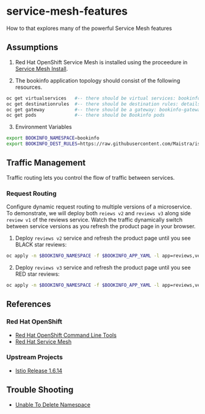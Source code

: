 # service-mesh-features
How to that explores many of the powerful Service Mesh features

## Assumptions
1. Red Hat OpenShift Service Mesh is installed using the proceedure in [Service Mesh Install](service-mesh-install.md).

2. The bookinfo application topology should consist of the following resources.
```bash
oc get virtualservices   #-- there should be virtual services: bookinfo
oc get destinationrules  #-- there should be destination rules: details, ratings, and revies 
oc get gateway           #-- there should be a gateway: bookinfo-gateway
oc get pods              #-- there should be Bookinfo pods 
```
3. Environment Variables
```bash
export BOOKINFO_NAMESPACE=bookinfo
export BOOKINFO_DEST_RULES=https://raw.githubusercontent.com/Maistra/istio/maistra-2.0/samples/bookinfo/networking/destination-rule-all.yaml
```

## Traffic Management
Traffic routing lets you control the flow of traffic between services.

### Request Routing
Configure dynamic request routing to multiple versions of a microservice. To demonstrate, we will deploy
both `reiews v2` and `reviews v3` along side `review v1` of the reviews service. Watch the traffic dynamically 
switch between service versions as you refresh the product page in your browser.

1. Deploy `reviews v2` service and refresh the product page until you see BLACK star reviews:
```bash
oc apply -n $BOOKINFO_NAMESPACE -f $BOOKINFO_APP_YAML -l app=reviews,version=v2
```

2. Deploy `reviews v3` service and refresh the product page until you see RED star reviews:
```bash
oc apply -n $BOOKINFO_NAMESPACE -f $BOOKINFO_APP_YAML -l app=reviews,version=v3
```

## References

### Red Hat OpenShift
- [Red Hat OpenShift Command Line Tools](https://docs.openshift.com/container-platform/4.6/cli_reference/openshift_cli/getting-started-cli.html#cli-about-cli_cli-developer-commands)
- [Red Hat Service Mesh](https://access.redhat.com/documentation/en-us/openshift_container_platform/4.6/html-single/service_mesh/index)

### Upstream Projects
- [Istio Release 1.6.14](https://istio.io/latest/news/releases/1.6.x/announcing-1.6.14/) 

## Trouble Shooting
- [Unable To Delete Namespace](https://access.redhat.com/solutions/4165791)

